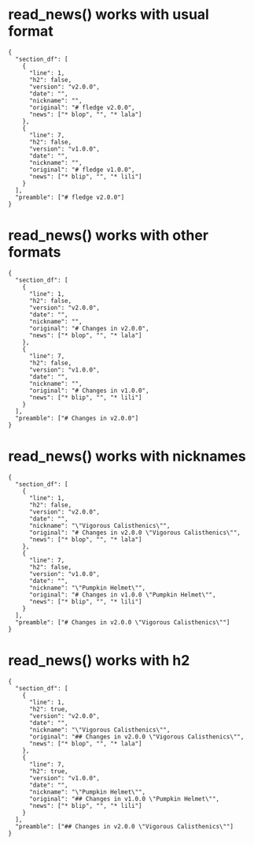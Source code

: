 # read_news() works with usual format

    {
      "section_df": [
        {
          "line": 1,
          "h2": false,
          "version": "v2.0.0",
          "date": "",
          "nickname": "",
          "original": "# fledge v2.0.0",
          "news": ["* blop", "", "* lala"]
        },
        {
          "line": 7,
          "h2": false,
          "version": "v1.0.0",
          "date": "",
          "nickname": "",
          "original": "# fledge v1.0.0",
          "news": ["* blip", "", "* lili"]
        }
      ],
      "preamble": ["# fledge v2.0.0"]
    } 

# read_news() works with other formats

    {
      "section_df": [
        {
          "line": 1,
          "h2": false,
          "version": "v2.0.0",
          "date": "",
          "nickname": "",
          "original": "# Changes in v2.0.0",
          "news": ["* blop", "", "* lala"]
        },
        {
          "line": 7,
          "h2": false,
          "version": "v1.0.0",
          "date": "",
          "nickname": "",
          "original": "# Changes in v1.0.0",
          "news": ["* blip", "", "* lili"]
        }
      ],
      "preamble": ["# Changes in v2.0.0"]
    } 

# read_news() works with nicknames

    {
      "section_df": [
        {
          "line": 1,
          "h2": false,
          "version": "v2.0.0",
          "date": "",
          "nickname": "\"Vigorous Calisthenics\"",
          "original": "# Changes in v2.0.0 \"Vigorous Calisthenics\"",
          "news": ["* blop", "", "* lala"]
        },
        {
          "line": 7,
          "h2": false,
          "version": "v1.0.0",
          "date": "",
          "nickname": "\"Pumpkin Helmet\"",
          "original": "# Changes in v1.0.0 \"Pumpkin Helmet\"",
          "news": ["* blip", "", "* lili"]
        }
      ],
      "preamble": ["# Changes in v2.0.0 \"Vigorous Calisthenics\""]
    } 

# read_news() works with h2

    {
      "section_df": [
        {
          "line": 1,
          "h2": true,
          "version": "v2.0.0",
          "date": "",
          "nickname": "\"Vigorous Calisthenics\"",
          "original": "## Changes in v2.0.0 \"Vigorous Calisthenics\"",
          "news": ["* blop", "", "* lala"]
        },
        {
          "line": 7,
          "h2": true,
          "version": "v1.0.0",
          "date": "",
          "nickname": "\"Pumpkin Helmet\"",
          "original": "## Changes in v1.0.0 \"Pumpkin Helmet\"",
          "news": ["* blip", "", "* lili"]
        }
      ],
      "preamble": ["## Changes in v2.0.0 \"Vigorous Calisthenics\""]
    } 

